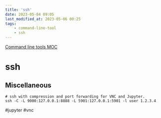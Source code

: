 ```yaml
---
title: 'ssh'
date: 2023-05-04 09:05
last_modified_at: 2023-05-06 00:25
tags:
    - command-line-tool
    - ssh
---
```

[Command line tools MOC](Command%20line%20tools%20MOC.md)

# ssh

## Miscellaneous

```shell
# ssh with compression and port forwarding for VNC and Jupyter.
ssh -C -L 9000:127.0.0.1:8888 -L 5901:127.0.0.1:5901 -l user 1.2.3.4
```

#jupyter #vnc
